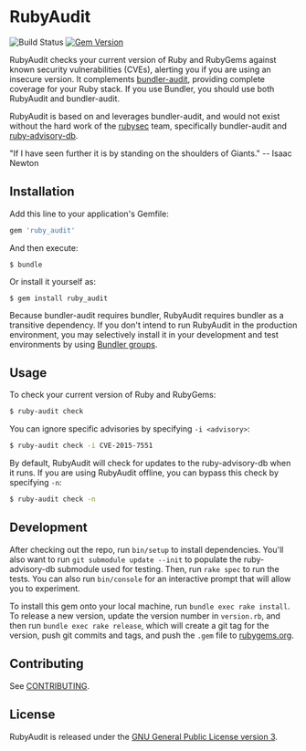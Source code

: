 # RubyAudit

![Build Status](https://github.com/DARIAEngineering/ruby_audit/actions/workflows/test.yml/badge.svg)
[![Gem Version](https://badge.fury.io/rb/ruby_audit.svg)](http://badge.fury.io/rb/ruby_audit)

RubyAudit checks your current version of Ruby and RubyGems against known security vulnerabilities (CVEs), alerting you if you are using an insecure version.
It complements [bundler-audit](https://github.com/rubysec/bundler-audit), providing complete coverage for your Ruby stack.
If you use Bundler, you should use both RubyAudit and bundler-audit.

RubyAudit is based on and leverages bundler-audit, and would not exist without the hard work of the [rubysec](https://github.com/rubysec) team, specifically bundler-audit and [ruby-advisory-db](https://github.com/rubysec/ruby-advisory-db).

"If I have seen further it is by standing on the shoulders of Giants." -- Isaac Newton

## Installation

Add this line to your application's Gemfile:

```ruby
gem 'ruby_audit'
```

And then execute:

    $ bundle

Or install it yourself as:

    $ gem install ruby_audit

Because bundler-audit requires bundler, RubyAudit requires bundler as a transitive
dependency.  If you don't intend to run RubyAudit in the production environment, you
may selectively install it in your development and test environments by using
[Bundler groups](https://bundler.io/guides/groups.html).

## Usage

To check your current version of Ruby and RubyGems:

```bash
$ ruby-audit check
```

You can ignore specific advisories by specifying `-i <advisory>`:

```bash
$ ruby-audit check -i CVE-2015-7551
```

By default, RubyAudit will check for updates to the ruby-advisory-db when it runs.
If you are using RubyAudit offline, you can bypass this check by specifying `-n`:

```bash
$ ruby-audit check -n
```

## Development

After checking out the repo, run `bin/setup` to install dependencies.
You'll also want to run `git submodule update --init` to populate the ruby-advisory-db
submodule used for testing. Then, run `rake spec` to run the tests.
You can also run `bin/console` for an interactive prompt that will allow you to experiment.

To install this gem onto your local machine, run `bundle exec rake install`.
To release a new version, update the version number in `version.rb`, and then run `bundle exec rake release`, which will create a git tag for the version, push git commits and tags, and push the `.gem` file to [rubygems.org](https://rubygems.org).

## Contributing

See [CONTRIBUTING](CONTRIBUTING.md).

## License

RubyAudit is released under the [GNU General Public License version 3](LICENSE.md).
